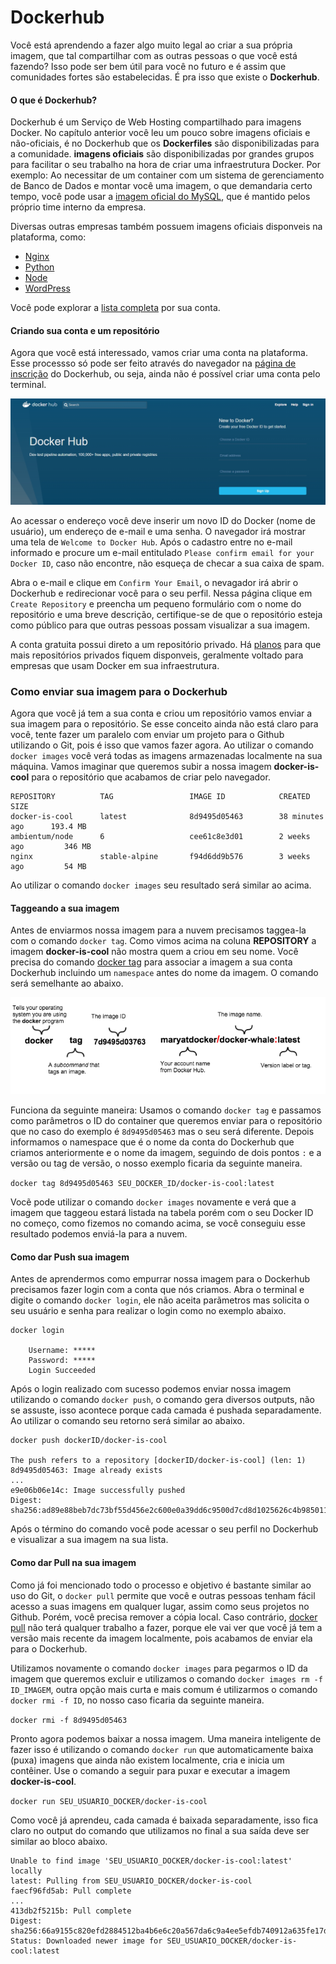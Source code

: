 # Dockerhub

Você está aprendendo a fazer algo muito legal ao criar a sua própria imagem, que tal compartilhar com as outras pessoas o que você está fazendo? Isso pode ser bem útil para você no futuro e é assim que comunidades fortes são estabelecidas. É pra isso que existe o **Dockerhub**.

#### O que é Dockerhub?

Dockerhub é um Serviço de Web Hosting compartilhado para imagens Docker. No capítulo anterior você leu um pouco sobre imagens oficiais e não-oficiais, é no Dockerhub que os **Dockerfiles** são disponibilizadas para a comunidade. **imagens oficiais** são disponibilizadas por grandes grupos para facilitar o seu trabalho na hora de criar uma infraestrutura Docker. Por exemplo: Ao necessitar de um container com um sistema de gerenciamento de Banco de Dados e montar você uma imagem, o que demandaria certo tempo, você pode usar a [imagem oficial do MySQL](https://hub.docker.com/_/mysql/), que é mantido pelos próprio time interno da empresa.

Diversas outras empresas também possuem imagens oficiais disponveis na plataforma, como:

+ [Nginx](https://hub.docker.com/_/nginx/)
+ [Python](https://hub.docker.com/_/python/)
+ [Node](https://hub.docker.com/_/node/)
+ [WordPress](https://hub.docker.com/_/wordpress/)

Você pode explorar a [lista completa](https://hub.docker.com/explore/) por sua conta.

#### Criando sua conta e um repositório

Agora que você está interessado, vamos criar uma conta na plataforma. Esse processso só pode ser feito através do navegador na [página de inscrição](https://hub.docker.com/register/?utm_source=getting_started_guide&utm_medium=embedded_MacOSX&utm_campaign=create_docker_hub_account) do Dockerhub, ou seja, ainda não é possível criar uma conta pelo terminal.

![Dockerhub](images/Dockerhub.png)

Ao acessar o endereço você deve inserir um novo ID do Docker (nome de usuário), um endereço de e-mail e uma senha. O navegador irá mostrar uma tela de `Welcome to Docker Hub`. Após o cadastro entre no e-mail informado e procure um e-mail entitulado `Please confirm email for your Docker ID`, caso não encontre, não esqueça de checar a sua caixa de spam.

Abra o e-mail e clique em `Confirm Your Email`, o nevagador irá abrir o Dockerhub e redirecionar você para o seu perfil. Nessa página clique em `Create Repository` e preencha um pequeno formulário com o nome do repositório e uma breve descrição, certifique-se de que o repositório esteja como público para que outras pessoas possam visualizar a sua imagem.

A conta gratuita possui direto a um repositório privado. Há [planos](https://hub.docker.com/account/billing-plans/) para que mais repositórios privados fiquem disponveis, geralmente voltado para empresas que usam Docker em sua infraestrutura. 

### Como enviar sua imagem para o Dockerhub

Agora que você já tem a sua conta e criou um repositório vamos enviar a sua imagem para o repositório. Se esse conceito ainda não está claro para você, tente fazer um paralelo com enviar um projeto para o Github utilizando o Git, pois é isso que vamos fazer agora. Ao utilizar o comando `docker images` você verá todas as imagens armazenadas localmente na sua máquina. Vamos imaginar que queremos subir a nossa imagem **docker-is-cool** para o repositório que acabamos de criar pelo navegador.

```
REPOSITORY          TAG                 IMAGE ID            CREATED             SIZE
docker-is-cool      latest              8d9495d05463        38 minutes ago      193.4 MB
ambientum/node      6                   cee61c8e3d01        2 weeks ago         346 MB
nginx               stable-alpine       f94d6dd9b576        3 weeks ago         54 MB
```

Ao utilizar o comando `docker images` seu resultado será similar ao acima.

#### Taggeando a sua imagem

Antes de enviarmos nossa imagem para a nuvem precisamos taggea-la com o comando `docker tag`. Como vimos acima na coluna **REPOSITORY** a imagem **docker-is-cool** não mostra quem a criou em seu nome. Você precisa do comando [docker tag](https://docs.docker.com/engine/reference/commandline/tag/) para associar a imagem a sua conta Dockerhub incluindo um `namespace` antes do nome da imagem. O comando será semelhante ao abaixo.

![Dockertag](images/Dockerhub-tag.png)

Funciona da seguinte maneira: Usamos o comando `docker tag` e passamos como parâmetros o ID do container que queremos enviar para o repositório que no caso do exemplo é `8d9495d05463` mas o seu será diferente. Depois informamos o namespace que é o nome da conta do Dockerhub que criamos anteriormente e o nome da imagem, seguindo de dois pontos `:` e a versão ou tag de versão, o nosso exemplo ficaria da seguinte maneira.

`docker tag 8d9495d05463 SEU_DOCKER_ID/docker-is-cool:latest`

Vocẽ pode utilizar o comando `docker images` novamente e verá que a imagem que taggeou estará listada na tabela porém com o seu Docker ID no começo, como fizemos no comando acima, se você conseguiu esse resultado podemos enviá-la para a nuvem.

#### Como dar Push sua imagem

Antes de aprendermos como empurrar nossa imagem para o Dockerhub precisamos fazer login com a conta que nós criamos. Abra o terminal e digite o comando `docker login`, ele não aceita parãmetros mas solicita o seu usuário e senha para realizar o login como no exemplo abaixo.

```
docker login

    Username: *****
    Password: *****
    Login Succeeded
```

Após o login realizado com sucesso podemos enviar nossa imagem utilizando o comando `docker push`, o comando gera diversos outputs, não se assuste, isso acontece porque cada camada é pushada separadamente. Ao utilizar o comando seu retorno será similar ao abaixo.

```
docker push dockerID/docker-is-cool

The push refers to a repository [dockerID/docker-is-cool] (len: 1)
8d9495d05463: Image already exists
...
e9e06b06e14c: Image successfully pushed
Digest: sha256:ad89e88beb7dc73bf55d456e2c600e0a39dd6c9500d7cd8d1025626c4b985011
```

Após o término do comando você pode acessar o seu perfil no Dockerhub e visualizar a sua imagem na sua lista.

#### Como dar Pull na sua imagem

Como já foi mencionado todo o processo e objetivo é bastante similar ao uso do Git, o `docker pull` permite que você e outras pessoas tenham fácil acesso a suas imagens em qualquer lugar, assim como seus projetos no Github. Porém, você precisa remover a cópia local. Caso contrário, [docker pull](https://docs.docker.com/engine/reference/commandline/pull/) não terá qualquer trabalho a fazer, porque ele vai ver que você já tem a versão mais recente da imagem localmente, pois acabamos de enviar ela para o Dockerhub.

Utilizamos novamente o comando `docker images` para pegarmos o ID da imagem que queremos excluir e utilizamos o comando `docker images rm -f ID_IMAGEM`, outra opção mais curta e mais comum é utilizarmos o comando `docker rmi -f ID`, no nosso caso ficaria da seguinte maneira.

`docker rmi -f 8d9495d05463`

Pronto agora podemos baixar a nossa imagem. Uma maneira inteligente de fazer isso é utilizando o comando `docker run` que automaticamente baixa (puxa) imagens que ainda não existem localmente, cria e inicia um contêiner. Use o comando a seguir para puxar e executar a imagem **docker-is-cool**.

`docker run SEU_USUARIO_DOCKER/docker-is-cool`

Como você já aprendeu, cada camada é baixada separadamente, isso fica claro no output do comando que utilizamos no final a sua saída deve ser similar ao bloco abaixo.

```
Unable to find image 'SEU_USUARIO_DOCKER/docker-is-cool:latest' locally
latest: Pulling from SEU_USUARIO_DOCKER/docker-is-cool
faecf96fd5ab: Pull complete 
...
413db2f5215b: Pull complete 
Digest: sha256:66a9155c820efd2884512ba4b6e6c20a567da6c9a4ee5efdb740912a635fe17d
Status: Downloaded newer image for SEU_USUARIO_DOCKER/docker-is-cool:latest
```
